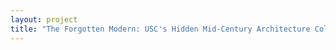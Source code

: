 ```yaml
--- 
layout: project 
title: "The Forgotten Modern: USC's Hidden Mid-Century Architecture Collections" 
---
```



